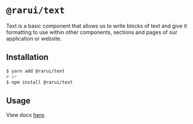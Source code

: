 # `@rarui/text`

Text is a basic component that allows us to write blocks of text and give it formatting to use within other components, sections and pages of our application or website.

## Installation

```sh
$ yarn add @rarui/text
# or
$ npm install @rarui/text
```

## Usage

View docs [here]().
